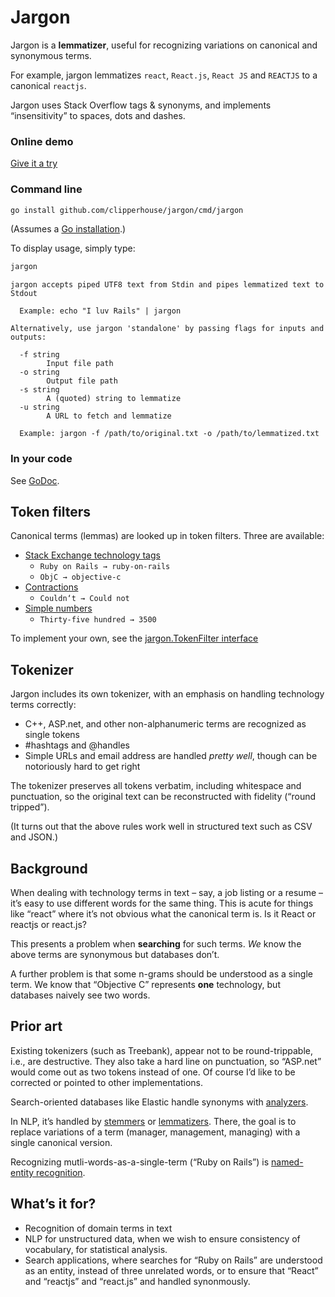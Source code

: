 # Jargon

Jargon is a **lemmatizer**, useful for recognizing variations on canonical and synonymous terms.

For example, jargon lemmatizes `react`, `React.js`, `React JS` and `REACTJS` to a canonical `reactjs`.

Jargon uses Stack Overflow tags & synonyms, and implements “insensitivity” to spaces, dots and dashes.

### Online demo

[Give it a try](https://clipperhouse.com/jargon/)

### Command line

```bash
go install github.com/clipperhouse/jargon/cmd/jargon
```

(Assumes a [Go installation](https://golang.org/dl/).)

To display usage, simply type:

```bash
jargon
```

```
jargon accepts piped UTF8 text from Stdin and pipes lemmatized text to Stdout

  Example: echo "I luv Rails" | jargon

Alternatively, use jargon 'standalone' by passing flags for inputs and outputs:

  -f string
    	Input file path
  -o string
    	Output file path
  -s string
    	A (quoted) string to lemmatize
  -u string
    	A URL to fetch and lemmatize

  Example: jargon -f /path/to/original.txt -o /path/to/lemmatized.txt
```

### In your code

See [GoDoc](https://godoc.org/github.com/clipperhouse/jargon).

## Token filters

Canonical terms (lemmas) are looked up in token filters. Three are available:

- [Stack Exchange technology tags](https://github.com/clipperhouse/jargon/stackexchange)
  - `Ruby on Rails → ruby-on-rails`
  - `ObjC → objective-c`
- [Contractions](https://github.com/clipperhouse/jargon/contractions)
  - `Couldn‘t → Could not`
- [Simple numbers](https://github.com/clipperhouse/jargon/numbers)
  - `Thirty-five hundred → 3500`

To implement your own, see the [jargon.TokenFilter interface](https://godoc.org/github.com/clipperhouse/jargon/#TokenFilter)

## Tokenizer

Jargon includes its own tokenizer, with an emphasis on handling technology terms correctly:

- C++, ASP.net, and other non-alphanumeric terms are recognized as single tokens
- #hashtags and @handles
- Simple URLs and email address are handled _pretty well_, though can be notoriously hard to get right

The tokenizer preserves all tokens verbatim, including whitespace and punctuation, so the original text can be reconstructed with fidelity (“round tripped”).

(It turns out that the above rules work well in structured text such as CSV and JSON.)

## Background

When dealing with technology terms in text – say, a job listing or a resume –
it’s easy to use different words for the same thing. This is acute for things like “react” where it’s not obvious
what the canonical term is. Is it React or reactjs or react.js?

This presents a problem when **searching** for such terms. _We_ know the above terms are synonymous but databases don’t.

A further problem is that some n-grams should be understood as a single term. We know that “Objective C” represents
**one** technology, but databases naively see two words.

## Prior art

Existing tokenizers (such as Treebank), appear not to be round-trippable, i.e., are destructive. They also take a hard line on punctuation, so “ASP.net” would come out as two tokens instead of one. Of course I’d like to be corrected or pointed to other implementations.

Search-oriented databases like Elastic handle synonyms with [analyzers](https://www.elastic.co/guide/en/elasticsearch/reference/current/analysis-analyzers.html).

In NLP, it’s handled by [stemmers](https://en.wikipedia.org/wiki/Stemming) or [lemmatizers](https://en.wikipedia.org/wiki/Lemmatisation). There, the goal is to replace variations of a term (manager, management, managing) with a single canonical version.

Recognizing mutli-words-as-a-single-term (“Ruby on Rails”) is [named-entity recognition](https://en.wikipedia.org/wiki/Named-entity_recognition).

## What’s it for?

- Recognition of domain terms in text
- NLP for unstructured data, when we wish to ensure consistency of vocabulary, for statistical analysis.
- Search applications, where searches for “Ruby on Rails” are understood as an entity, instead of three unrelated words, or to ensure that “React” and “reactjs” and “react.js” and handled synonmously.
